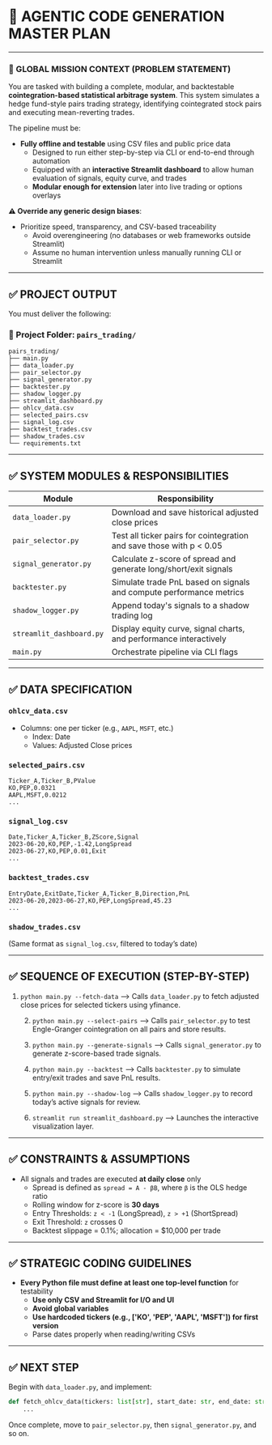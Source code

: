 # 🤖 AGENTIC CODE GENERATION MASTER PLAN

---

### 🧠 GLOBAL MISSION CONTEXT (PROBLEM STATEMENT)

You are tasked with building a complete, modular, and backtestable **cointegration-based statistical arbitrage system**.
This system simulates a hedge fund-style pairs trading strategy, identifying cointegrated stock pairs and executing mean-reverting trades.

The pipeline must be:

* **Fully offline and testable** using CSV files and public price data
  * Designed to run either step-by-step via CLI or end-to-end through automation
  * Equipped with an **interactive Streamlit dashboard** to allow human evaluation of signals, equity curve, and trades
  * **Modular enough for extension** later into live trading or options overlays

**⚠️ Override any generic design biases**:

* Prioritize speed, transparency, and CSV-based traceability
  * Avoid overengineering (no databases or web frameworks outside Streamlit)
  * Assume no human intervention unless manually running CLI or Streamlit

---

## ✅ PROJECT OUTPUT

You must deliver the following:

### 📁 Project Folder: `pairs_trading/`

```
pairs_trading/
├── main.py
├── data_loader.py
├── pair_selector.py
├── signal_generator.py
├── backtester.py
├── shadow_logger.py
├── streamlit_dashboard.py
├── ohlcv_data.csv
├── selected_pairs.csv
├── signal_log.csv
├── backtest_trades.csv
├── shadow_trades.csv
└── requirements.txt
```

---

## ✅ SYSTEM MODULES & RESPONSIBILITIES

| Module                   | Responsibility                                                       |
| ------------------------ | -------------------------------------------------------------------- |
| `data_loader.py`         | Download and save historical adjusted close prices                   |
| `pair_selector.py`       | Test all ticker pairs for cointegration and save those with p < 0.05 |
| `signal_generator.py`    | Calculate z-score of spread and generate long/short/exit signals     |
| `backtester.py`          | Simulate trade PnL based on signals and compute performance metrics  |
| `shadow_logger.py`       | Append today's signals to a shadow trading log                       |
| `streamlit_dashboard.py` | Display equity curve, signal charts, and performance interactively   |
| `main.py`                | Orchestrate pipeline via CLI flags                                   |

---

## ✅ DATA SPECIFICATION

### `ohlcv_data.csv`

* Columns: one per ticker (e.g., `AAPL`, `MSFT`, etc.)
  * Index: Date
  * Values: Adjusted Close prices

### `selected_pairs.csv`

```
Ticker_A,Ticker_B,PValue
KO,PEP,0.0321
AAPL,MSFT,0.0212
...
```

### `signal_log.csv`

```
Date,Ticker_A,Ticker_B,ZScore,Signal
2023-06-20,KO,PEP,-1.42,LongSpread
2023-06-27,KO,PEP,0.01,Exit
...
```

### `backtest_trades.csv`

```
EntryDate,ExitDate,Ticker_A,Ticker_B,Direction,PnL
2023-06-20,2023-06-27,KO,PEP,LongSpread,45.23
...
```

### `shadow_trades.csv`

(Same format as `signal_log.csv`, filtered to today’s date)

---

## ✅ SEQUENCE OF EXECUTION (STEP-BY-STEP)

1. `python main.py --fetch-data`
   ⟶ Calls `data_loader.py` to fetch adjusted close prices for selected tickers using yfinance.

   2. `python main.py --select-pairs`
      ⟶ Calls `pair_selector.py` to test Engle-Granger cointegration on all pairs and store results.

   3. `python main.py --generate-signals`
      ⟶ Calls `signal_generator.py` to generate z-score-based trade signals.

   4. `python main.py --backtest`
      ⟶ Calls `backtester.py` to simulate entry/exit trades and save PnL results.

   5. `python main.py --shadow-log`
      ⟶ Calls `shadow_logger.py` to record today’s active signals for review.

   6. `streamlit run streamlit_dashboard.py`
      ⟶ Launches the interactive visualization layer.

---

## ✅ CONSTRAINTS & ASSUMPTIONS

* All signals and trades are executed **at daily close** only
  * Spread is defined as `spread = A - βB`, where `β` is the OLS hedge ratio
  * Rolling window for z-score is **30 days**
  * Entry Thresholds: `z < -1` (LongSpread), `z > +1` (ShortSpread)
  * Exit Threshold: `z` crosses 0
  * Backtest slippage = 0.1%; allocation = \$10,000 per trade

---

## ✅ STRATEGIC CODING GUIDELINES

* **Every Python file must define at least one top-level function** for testability
  * **Use only CSV and Streamlit for I/O and UI**
  * **Avoid global variables**
  * **Use hardcoded tickers (e.g., \['KO', 'PEP', 'AAPL', 'MSFT']) for first version**
  * Parse dates properly when reading/writing CSVs

---

## ✅ NEXT STEP

Begin with `data_loader.py`, and implement:

```python
def fetch_ohlcv_data(tickers: list[str], start_date: str, end_date: str, output_file: str = "ohlcv_data.csv") -> pd.DataFrame:
    ...
```

Once complete, move to `pair_selector.py`, then `signal_generator.py`, and so on.
